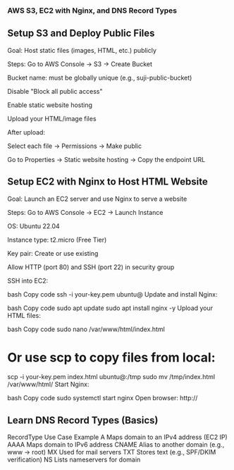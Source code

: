 ### AWS S3, EC2 with Nginx, and DNS Record Types


## Setup S3 and Deploy Public Files
Goal: Host static files (images, HTML, etc.) publicly

Steps:
Go to AWS Console → S3 → Create Bucket

Bucket name: must be globally unique (e.g., suji-public-bucket)

Disable "Block all public access"

Enable static website hosting

Upload your HTML/image files

After upload:

Select each file → Permissions → Make public

Go to Properties → Static website hosting → Copy the endpoint URL

 <!-- You can now access your static HTML/images using the S3 public URL -->

## Setup EC2 with Nginx to Host HTML Website

Goal: Launch an EC2 server and use Nginx to serve a website

Steps:
Go to AWS Console → EC2 → Launch Instance

OS: Ubuntu 22.04

Instance type: t2.micro (Free Tier)

Key pair: Create or use existing

Allow HTTP (port 80) and SSH (port 22) in security group

SSH into EC2:

bash
Copy code
ssh -i your-key.pem ubuntu@<ec2-public-ip>
Update and install Nginx:

bash
Copy code
sudo apt update
sudo apt install nginx -y
Upload your HTML files:

bash
Copy code
sudo nano /var/www/html/index.html
# Or use scp to copy files from local:
scp -i your-key.pem index.html ubuntu@<ec2-ip>:/tmp
sudo mv /tmp/index.html /var/www/html/
Start Nginx:

bash
Copy code
sudo systemctl start nginx
Open browser: http://<your-ec2-public-ip>

 <!-- Your HTML site is now hosted using Nginx on EC2 -->

## Learn DNS Record Types (Basics)

RecordType	           Use Case Example
A	                  Maps domain to an IPv4 address (EC2 IP)
AAAA	              Maps domain to IPv6 address
CNAME	              Alias to another domain (e.g., www → root)
MX	                  Used for mail servers
TXT	                  Stores text (e.g., SPF/DKIM verification)
NS	                   Lists nameservers for domain